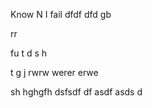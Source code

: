Know
N
I
 fail
dfdf
dfd
gb

rr

fu
t
d
s
h


t
g
j
rwrw
werer
erwe

sh
hghgfh
dsfsdf
df
asdf
asds
d



